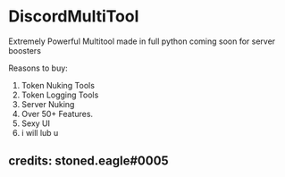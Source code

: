 # DiscordMultiTool
Extremely Powerful Multitool made in full python coming soon for server boosters

Reasons to buy:

1. Token Nuking Tools
2. Token Logging Tools
3. Server Nuking
4. Over 50+ Features.
5. Sexy UI
6. i will lub u 

## credits: stoned.eagle#0005
